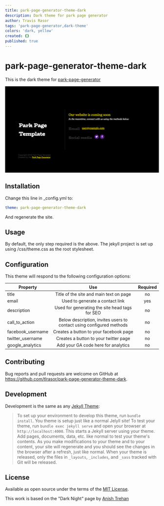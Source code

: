 ```yaml
---
title: park-page-generator-theme-dark
description: Dark theme for park page generator
author: Travis Rasor
tags: 'park-page-generator,dark-theme'
colors: 'dark, yellow'
created: {}
published: true
---
```


park-page-generator-theme-dark
========

This is the dark theme for [park-page-generator](https://github.com/tlrasor/park-page-generator)

![Screenshot](https://github.com/tlrasor/park-page-generator-theme-dark/raw/master/screenshot.png)

## Installation

Change this line in _config.yml to:

```yaml
theme: park-page-generator-theme-dark
```

And regenerate the site.

## Usage

By default, the only step required is the above. The jekyll project is set up using /css/theme.css as the root stylesheet.

## Configuration

This theme will respond to the following configuration options:

| Property        | Use         | Required         |
| ------------- |:-------------:|:--------------:|
| title     | Title of the site and main text on page | no |
| email      | Used to generate a contact link | yes |
| description | Used for generating the site head tags for SEO | no |
| call_to_action | Below description, invites users to contact using configured methods | no |
| facebook_username | Creates a button to your facebook page | no |
| twitter_username | Creates a button to your twitter page | no |
| google_analytics | Add your GA code here for analytics | no |


## Contributing

Bug reports and pull requests are welcome on GitHub at https://github.com/tlrasor/park-page-generator-theme-dark. 

## Development
Development is the same as any [Jekyll Theme](https://jekyllrb.com/docs/themes/):

> To set up your environment to develop this theme, run `bundle install`.
> You theme is setup just like a normal Jelyll site! To test your theme, run `bundle exec jekyll serve` and open your browser at `http://localhost:4000`. This starts a Jekyll server using your theme. Add pages, documents, data, etc. like normal to test your theme's contents. As you make modifications to your theme and to your content, your site will regenerate and you should see the changes in the browser after a refresh, just like normal.
> When your theme is released, only the files in `_layouts`, `_includes`, and `_sass` tracked with Git will be released.

## License

Available as open source under the terms of the [MIT License](http://opensource.org/licenses/MIT).

This work is based on the "Dark Night" page by [Anish Trehan](http://www.successagency.com/in/author/anishtrehan/)
